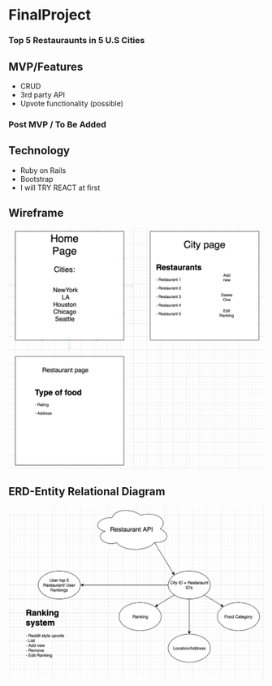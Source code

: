 # FinalProject
  ### Top 5 Restauraunts in 5 U.S Cities

## MVP/Features
* CRUD
* 3rd party API
* Upvote functionality (possible)

### Post MVP / To Be Added

## Technology
* Ruby on Rails
* Bootstrap
* I will TRY REACT at first

## Wireframe
![alt text](https://github.com/paulraucci/FinalProject/blob/master/Wireframe.png "Wireframe")

## ERD-Entity Relational Diagram

![alt text](https://github.com/paulraucci/FinalProject/blob/master/ERD.png "ERD")
